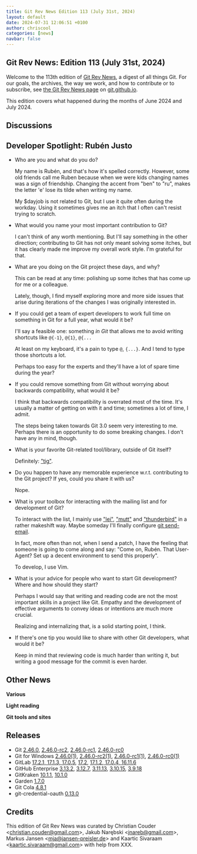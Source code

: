 ```yaml
---
title: Git Rev News Edition 113 (July 31st, 2024)
layout: default
date: 2024-07-31 12:06:51 +0100
author: chriscool
categories: [news]
navbar: false
---
```


## Git Rev News: Edition 113 (July 31st, 2024)

Welcome to the 113th edition of [Git Rev News](https://git.github.io/rev_news/rev_news/),
a digest of all things Git. For our goals, the archives, the way we work, and how to contribute or to
subscribe, see [the Git Rev News page](https://git.github.io/rev_news/rev_news/) on [git.github.io](http://git.github.io).

This edition covers what happened during the months of June 2024 and July 2024.

## Discussions

<!---
### General
-->

<!---
### Reviews
-->

<!---
### Support
-->


## Developer Spotlight: Rubén Justo

* Who are you and what do you do?

  My name is Rubén, and that's how it's spelled correctly.  However,
  some old friends call me Ruben because when we were kids changing
  names was a sign of friendship.  Changing the accent from "ben" to
  "ru", makes the letter 'e' lose its tilde when writing my name.

  My $dayjob is not related to Git, but I use it quite often during the
  workday.  Using it sometimes gives me an itch that I often can't
  resist trying to scratch.

* What would you name your most important contribution to Git?

  I can't think of any worth mentioning.  But I'll say something in the
  other direction;  contributing to Git has not only meant solving some
  itches, but it has clearly made me improve my overall work style.
  I'm grateful for that.

* What are you doing on the Git project these days, and why?

  This can be read at any time: polishing up some itches that has come
  up for me or a colleague.

  Lately, though, I find myself exploring more and more side issues
  that arise during iterations of the changes I was originally
  interested in.

* If you could get a team of expert developers to work full time on
  something in Git for a full year, what would it be?

  I'll say a feasible one: something _in Git_ that allows me to avoid
  writing shortcuts like `@{-1}`, `@{1}`, `@{...`

  At least on my keyboard, it's a pain to type `@`, `{...}`.  And I
  tend to type those shortcuts a lot.

  Perhaps too easy for the experts and they'll have a lot of spare time
  during the year?

* If you could remove something from Git without worrying about
  backwards compatibility, what would it be?

  I think that backwards compatibility is overrated most of the time.
  It's usually a matter of getting on with it and time;  sometimes a lot
  of time, I admit.

  The steps being taken towards Git 3.0 seem very interesting to me.
  Perhaps there is an opportunity to do some breaking changes.  I don't
  have any in mind, though.

 * What is your favorite Git-related tool/library, outside of
   Git itself?

   Definitely: ["tig"](https://jonas.github.io/tig/).

* Do you happen to have any memorable experience w.r.t. contributing
  to the Git project? If yes, could you share it with us?

  Nope.

* What is your toolbox for interacting with the mailing list and for
  development of Git?

  To interact with the list, I mainly use ["lei"](https://people.kernel.org/monsieuricon/lore-lei-part-1-getting-started),
  ["mutt"](http://www.mutt.org/) and ["thunderbird"](https://www.thunderbird.net/en-US/)
  in a rather makeshift way.  Maybe someday I'll finally configure
  [git send-email](https://git-send-email.io/).

  In fact, more often than not, when I send a patch, I have the feeling
  that someone is going to come along and say: "Come on, Rubén.  That
  User-Agent?  Set up a decent environment to send this properly".

  To develop, I use Vim.

* What is your advice for people who want to start Git development?
  Where and how should they start?

  Perhaps I would say that writing and reading code are not the most
  important skills in a project like Git.  Empathy and the development
  of effective arguments to convey ideas or intentions are much more
  crucial.

  Realizing and internalizing that, is a solid starting point, I think.

* If there's one tip you would like to share with other Git
  developers, what would it be?

  Keep in mind that reviewing code is much harder than writing it, but
  writing a good message for the commit is even harder.


## Other News

__Various__


__Light reading__

<!---
__Easy watching__
-->

__Git tools and sites__


## Releases

+ Git [2.46.0](https://public-inbox.org/git/xmqqzfq0i0qa.fsf@gitster.g/),
[2.46.0-rc2](https://public-inbox.org/git/xmqq7cdavgqa.fsf@gitster.g/),
[2.46.0-rc1](https://public-inbox.org/git/xmqqwmlivcdp.fsf@gitster.g/),
[2.46.0-rc0](https://public-inbox.org/git/xmqqjzhqmt22.fsf@gitster.g/)
+ Git for Windows [2.46.0(1)](https://github.com/git-for-windows/git/releases/tag/v2.46.0.windows.1),
[2.46.0-rc2(1)](https://github.com/git-for-windows/git/releases/tag/v2.46.0-rc2.windows.1),
[2.46.0-rc1(1)](https://github.com/git-for-windows/git/releases/tag/v2.46.0-rc1.windows.1),
[2.46.0-rc0(1)](https://github.com/git-for-windows/git/releases/tag/v2.46.0-rc0.windows.1)
+ GitLab [17.2.1, 17.1.3, 17.0.5](https://about.gitlab.com/releases/2024/07/24/patch-release-gitlab-17-2-1-released/),
[17.2](https://about.gitlab.com/releases/2024/07/18/gitlab-17-2-released/),
[17.1.2, 17.0.4, 16.11.6](https://about.gitlab.com/releases/2024/07/10/patch-release-gitlab-17-1-2-released/)
+ GitHub Enterprise [3.13.2](https://help.github.com/enterprise-server@3.13/admin/release-notes#3.13.2),
[3.12.7](https://help.github.com/enterprise-server@3.12/admin/release-notes#3.12.7),
[3.11.13](https://help.github.com/enterprise-server@3.11/admin/release-notes#3.11.13),
[3.10.15](https://help.github.com/enterprise-server@3.10/admin/release-notes#3.10.15),
[3.9.18](https://help.github.com/enterprise-server@3.9/admin/release-notes#3.9.18)
+ GitKraken [10.1.1](https://help.gitkraken.com/gitkraken-client/current/),
[10.1.0](https://help.gitkraken.com/gitkraken-client/current/)
+ Garden [1.7.0](https://github.com/garden-rs/garden/releases/tag/v1.7.0)
+ Git Cola [4.8.1](https://github.com/git-cola/git-cola/releases/tag/v4.8.1)
+ git-credential-oauth [0.13.0](https://github.com/hickford/git-credential-oauth/releases/tag/v0.13.0)

## Credits

This edition of Git Rev News was curated by
Christian Couder &lt;<christian.couder@gmail.com>&gt;,
Jakub Narębski &lt;<jnareb@gmail.com>&gt;,
Markus Jansen &lt;<mja@jansen-preisler.de>&gt; and
Kaartic Sivaraam &lt;<kaartic.sivaraam@gmail.com>&gt;
with help from XXX.

